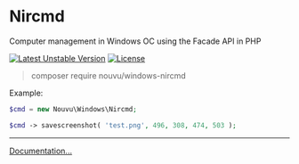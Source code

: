 # Nircmd
Computer management in Windows OC using the Facade API in PHP

[![Latest Unstable Version](https://poser.pugx.org/Nouvu/windows-nircmd/v)](https://packagist.org/packages/nouvu/windows-nircmd) [![License](https://poser.pugx.org/nouvu/windows-nircmd/license)](https://packagist.org/packages/nouvu/windows-nircmd)

> composer require nouvu/windows-nircmd

Example:
```php
$cmd = new Nouvu\Windows\Nircmd;

$cmd -> savescreenshot( 'test.png', 496, 308, 474, 503 );
```

***

[Documentation...](https://nircmd.nirsoft.net/)
